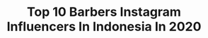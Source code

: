 ---
title: Top 10 Barbers Instagram Influencers In Indonesia In 2020
description: >-
  Find top barbers Instagram influencers in Indonesia in 2020. Most popular hashtags: #ladiesastreagrand #pitungers #hairdesign.
platform: Instagram
hits: 72
text_top: Analyze the most popular Instagram profiles on inBeat.
text_bottom: Our platform has 72 Instagram influencers like this in Indonesia for you to pitch.
profiles:
  - username: "planecm"
    fullname: >-
      Claudio Martella
    bio: >-
      🏅Hairstylist/Barber women&men 💈 Classic Cuts 📍🇨🇭Torgasse 5, 8001 Zürich 📩 Business/Booking: claudio.martella@hotmail.com ❤️ @eri.scara 📀2012
    location: "Indonesia"
    followers: 10875
    engagement: 954
    commentsToLikes: 0.020871
    id: ck5zy2fmy93qv0i140emqrutv
    verified: false
    hashtags: ""
  - username: "barberingindia"
    fullname: >-
      RAVI N. SHARMA
    bio: >-
      Artist #barberingindia PRSN @ravisharma_barber MY ❤ @barberingindia WORK @love_hair_india
    location: "Indonesia"
    followers: 103792
    engagement: 56
    commentsToLikes: 0.005949
    id: ckf5v81ncnm3a0j23yf1wub2w
    verified: false
    hashtags: ""
  - username: "chefnaem"
    fullname: >-
      Naem Ramli
    bio: >-
      JUARA HEROOVEN 2016 🏆 TV host | Traveller | 👨‍👩‍👧 naemlee@yahoo.com / DM 🍰 @daddys.oven_ 💇🏼 @barbersturf.gbk 👟 @gosyokshoespa
    location: "Indonesia"
    followers: 32789
    engagement: 252
    commentsToLikes: 0.040425
    id: ck9wdu1dhh9fr0j78jhcbexe4
    verified: false
    hashtags: "#blessed, #food, #foody, #chef"
  - username: "ramadan_ivo"
    fullname: >-
      Ramadhan Ivo sinaga #85
    bio: >-
      Papa alvino Barber 👉 @ajitbarbershop_official Cuci sepatu Medan & Binjai 👉@cantik_shoescare 🌏~Medan indonesia 🏁 85 Youtube 👇
    location: "Indonesia"
    followers: 27398
    engagement: 632
    commentsToLikes: 0.007072
    id: ck6u2iaqlrzqf0j71zgas8l34
    verified: false
    hashtags: "#kompashoki, #sport855, #ptnitratuahndkaro, #jhonopunk"
  - username: "tatangwibowo_"
    fullname: >-
      ᴛᴀᴛᴀɴɢ ᴡɪʙᴏᴡᴏ
    bio: >-
      🇮🇩 • Jakarta - Medan • Part of @sclatercut • 1st Barber Battle Indonesia 2019
    location: "Indonesia"
    followers: 13262
    engagement: 778
    commentsToLikes: 0.022154
    id: ck5zxvmq08qwh0i14dote6cj8
    verified: false
    hashtags: ""
  - username: "fadelaustyn"
    fullname: >-
      A U S T Y N
    bio: >-
      Part of @megahmie @barbershox @gallery.phone @delicatesociety_ • 💍 @wayanindahhh @kylo.radeya -
    location: "Indonesia"
    followers: 36986
    engagement: 321
    commentsToLikes: 0.014376
    id: ck5zis9y5ga5d0i14c7sp0p1n
    verified: false
    hashtags: "#rumahtaman, #vibezcollaboration, #jetskimakassar, #sporttourism"
  - username: "cindy_marenta"
    fullname: >-
      Cindy Marenta Real
    bio: >-
      Dream plan do 🏦business :@cne_barbershop_fashion ,@panoramaresidencesidoarjo ,@cafe_cnr
    location: "Indonesia"
    followers: 113129
    engagement: 135
    commentsToLikes: 0.021150
    id: ck5pzgnfm0w3t0i110o67jhb5
    verified: false
    hashtags: "#covid, #sobatambyarberduka, #sobatambyar, #sobatambyarindonesia"
  - username: "mafiaunggas.id"
    fullname: >-
      Mafia Unggas Indonesia
    bio: >-
      Don't Mess With Us share your beautiful moments Tag @mafiaunggas.id hastag #mafiaunggas please visit our store at:@mafia_unggas.co @sunride_barbershop
    location: "Indonesia"
    followers: 11915
    engagement: 541
    commentsToLikes: 0.002033
    id: ck8tb0nfgtva60j78sve32mbn
    verified: false
    hashtags: "#motornasionalindonesia, #astrea, #motorlawas, #c70asyik"
  - username: "hairnerdsstudio"
    fullname: >-
      Hairnerds Studio
    bio: >-
      Barbershop & Hair Salon • (Monday-Sunday) 11.00-22.00 • Freestyle Dust: @hairnerdsprofessional Branch: @hairnerdsstudiobandung • 👇🏻APPOINTMENT👇🏻
    location: "Indonesia"
    followers: 85300
    engagement: 409
    commentsToLikes: 0.017368
    id: ck5bwy8w1mnci0i110flon2jx
    verified: false
    hashtags: "#gatsbyimallready, #gakkerjagakmakan"
  - username: "richie_fm"
    fullname: >-
      Richie Family
    bio: >-
      Vocalist of @Fiveminutes_Official owner of @rich.barber_coffeeshop 💙 @angelqulbiah @berylivanderaxel @titankhalifahkarim Youtube :
    location: "Indonesia"
    followers: 105392
    engagement: 174
    commentsToLikes: 0.031199
    id: ck1382zuie99m0i19si6tjm07
    verified: false
    hashtags: "#dirumahaja, #jagajarak, #kitalawancorona, #tiktokindonesia"
---